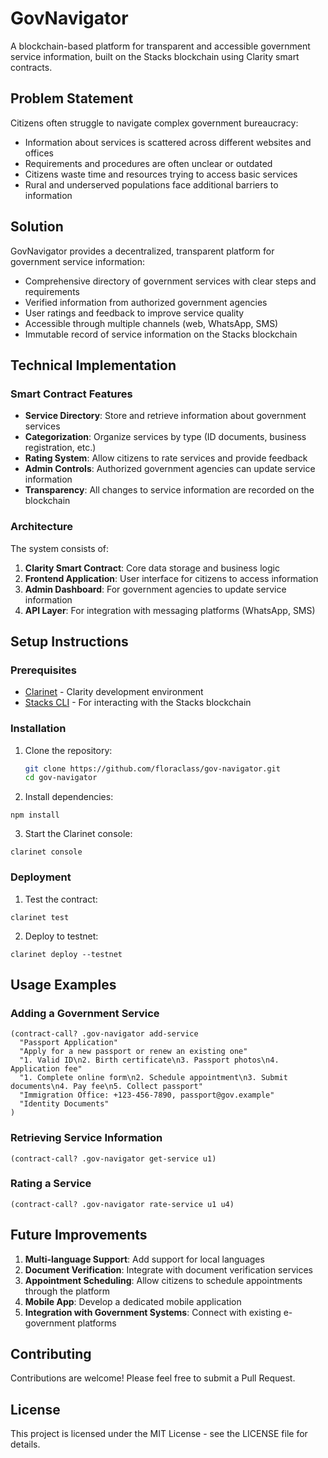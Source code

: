 # GovNavigator

A blockchain-based platform for transparent and accessible government service information, built on the Stacks blockchain using Clarity smart contracts.

## Problem Statement

Citizens often struggle to navigate complex government bureaucracy:

- Information about services is scattered across different websites and offices
- Requirements and procedures are often unclear or outdated
- Citizens waste time and resources trying to access basic services
- Rural and underserved populations face additional barriers to information

## Solution

GovNavigator provides a decentralized, transparent platform for government service information:

- Comprehensive directory of government services with clear steps and requirements
- Verified information from authorized government agencies
- User ratings and feedback to improve service quality
- Accessible through multiple channels (web, WhatsApp, SMS)
- Immutable record of service information on the Stacks blockchain

## Technical Implementation

### Smart Contract Features

- **Service Directory**: Store and retrieve information about government services
- **Categorization**: Organize services by type (ID documents, business registration, etc.)
- **Rating System**: Allow citizens to rate services and provide feedback
- **Admin Controls**: Authorized government agencies can update service information
- **Transparency**: All changes to service information are recorded on the blockchain

### Architecture

The system consists of:

1. **Clarity Smart Contract**: Core data storage and business logic
2. **Frontend Application**: User interface for citizens to access information
3. **Admin Dashboard**: For government agencies to update service information
4. **API Layer**: For integration with messaging platforms (WhatsApp, SMS)

## Setup Instructions

### Prerequisites

- [Clarinet](https://github.com/hirosystems/clarinet) - Clarity development environment
- [Stacks CLI](https://github.com/blockstack/stacks.js) - For interacting with the Stacks blockchain

### Installation

1. Clone the repository:
   ```bash
   git clone https://github.com/floraclass/gov-navigator.git
   cd gov-navigator

2. Install dependencies:

```shellscript
npm install
```


3. Start the Clarinet console:

```shellscript
clarinet console
```




### Deployment

1. Test the contract:

```shellscript
clarinet test
```


2. Deploy to testnet:

```shellscript
clarinet deploy --testnet
```




## Usage Examples

### Adding a Government Service

```plaintext
(contract-call? .gov-navigator add-service 
  "Passport Application" 
  "Apply for a new passport or renew an existing one" 
  "1. Valid ID\n2. Birth certificate\n3. Passport photos\n4. Application fee" 
  "1. Complete online form\n2. Schedule appointment\n3. Submit documents\n4. Pay fee\n5. Collect passport" 
  "Immigration Office: +123-456-7890, passport@gov.example" 
  "Identity Documents"
)
```

### Retrieving Service Information

```plaintext
(contract-call? .gov-navigator get-service u1)
```

### Rating a Service

```plaintext
(contract-call? .gov-navigator rate-service u1 u4)
```

## Future Improvements

1. **Multi-language Support**: Add support for local languages
2. **Document Verification**: Integrate with document verification services
3. **Appointment Scheduling**: Allow citizens to schedule appointments through the platform
4. **Mobile App**: Develop a dedicated mobile application
5. **Integration with Government Systems**: Connect with existing e-government platforms


## Contributing

Contributions are welcome! Please feel free to submit a Pull Request.

## License

This project is licensed under the MIT License - see the LICENSE file for details.
